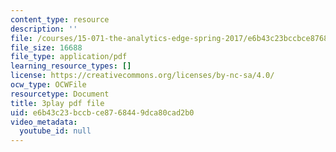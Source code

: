 ```yaml
---
content_type: resource
description: ''
file: /courses/15-071-the-analytics-edge-spring-2017/e6b43c23bccbce8768449dca80cad2b0_1-_pwzJ8nPw.pdf
file_size: 16688
file_type: application/pdf
learning_resource_types: []
license: https://creativecommons.org/licenses/by-nc-sa/4.0/
ocw_type: OCWFile
resourcetype: Document
title: 3play pdf file
uid: e6b43c23-bccb-ce87-6844-9dca80cad2b0
video_metadata:
  youtube_id: null
---
```

